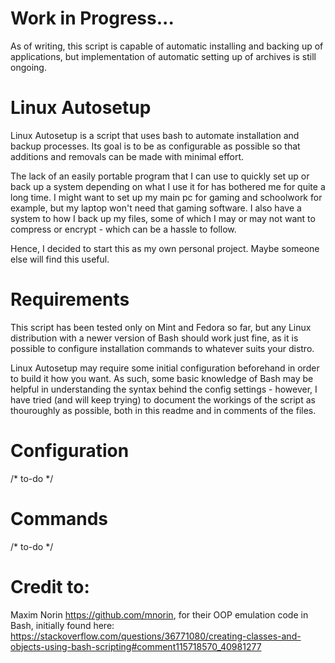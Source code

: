 # Work in Progress...
As of writing, this script is capable of automatic installing and backing up of applications, but implementation of automatic setting up of archives is still ongoing.
# Linux Autosetup
Linux Autosetup is a script that uses bash to automate installation and backup processes. Its goal is to be as configurable as possible so that additions and removals can be made with minimal effort. 

The lack of an easily portable program that I can use to quickly set up or back up a system depending on what I use it for has bothered me for quite a long time. I might want to set up my main pc for gaming and schoolwork for example, but my laptop won't need that gaming software. I also have a system to how I back up my files, some of which I may or may not want to compress or encrypt - which can be a hassle to follow.

Hence, I decided to start this as my own personal project. Maybe someone else will find this useful.
# Requirements
This script has been tested only on Mint and Fedora so far, but any Linux distribution with a newer version of Bash should work just fine, as it is possible to configure installation commands to whatever suits your distro.

Linux Autosetup may require some initial configuration beforehand in order to build it how you want. As such, some basic knowledge of Bash may be helpful in understanding the syntax behind the config settings - however, I have tried (and will keep trying) to document the workings of the script as thouroughly as possible, both in this readme and in comments of the files.
# Configuration
/* to-do */
# Commands
/* to-do */
# Credit to:
Maxim Norin https://github.com/mnorin, for their OOP emulation code in Bash, initially found here: https://stackoverflow.com/questions/36771080/creating-classes-and-objects-using-bash-scripting#comment115718570_40981277
